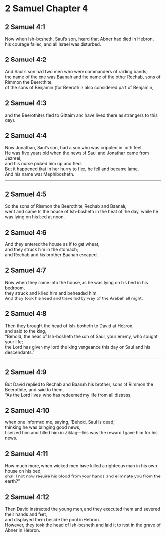 # 2 Samuel Chapter 4

## 2 Samuel 4:1

Now when Ish-bosheth, Saul’s son, heard that Abner had died in Hebron,  
his courage failed, and all Israel was disturbed.

## 2 Samuel 4:2

And Saul’s son had two men who were commanders of raiding bands;  
the name of the one was Baanah and the name of the other Rechab, sons of Rimmon the Beerothite,  
of the sons of Benjamin (for Beeroth is also considered part of Benjamin,

## 2 Samuel 4:3

and the Beerothites fled to Gittaim and have lived there as strangers to this day).

## 2 Samuel 4:4

Now Jonathan, Saul’s son, had a son who was crippled in both feet.  
He was five years old when the news of Saul and Jonathan came from Jezreel,  
and his nurse picked him up and fled.  
But it happened that in her hurry to flee, he fell and became lame.  
And his name was Mephibosheth.

---

## 2 Samuel 4:5

So the sons of Rimmon the Beerothite, Rechab and Baanah,  
went and came to the house of Ish-bosheth in the heat of the day, while he was lying on his bed at noon.

## 2 Samuel 4:6

And they entered the house as if to get wheat,  
and they struck him in the stomach;  
and Rechab and his brother Baanah escaped.

## 2 Samuel 4:7

Now when they came into the house, as he was lying on his bed in his bedroom,  
they struck and killed him and beheaded him.  
And they took his head and travelled by way of the Arabah all night.

## 2 Samuel 4:8

Then they brought the head of Ish-bosheth to David at Hebron,  
and said to the king,  
“Behold, the head of Ish-bosheth the son of Saul, your enemy, who sought your life;  
the Lord has given my lord the king vengeance this day on Saul and his descendants.”

---

## 2 Samuel 4:9

But David replied to Rechab and Baanah his brother, sons of Rimmon the Beerothite, and said to them,  
“As the Lord lives, who has redeemed my life from all distress,

## 2 Samuel 4:10

when one informed me, saying, ‘Behold, Saul is dead,’  
thinking he was bringing good news,  
I seized him and killed him in Ziklag—this was the reward I gave him for his news.

## 2 Samuel 4:11

How much more, when wicked men have killed a righteous man in his own house on his bed,  
shall I not now require his blood from your hands and eliminate you from the earth?”

## 2 Samuel 4:12

Then David instructed the young men, and they executed them and severed their hands and feet,  
and displayed them beside the pool in Hebron.  
However, they took the head of Ish-bosheth and laid it to rest in the grave of Abner in Hebron.
